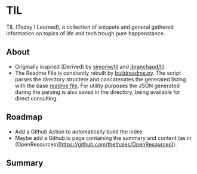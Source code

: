 # TIL

TIL (Today I Learned), a collection of  snippets and general gathered information on topics of life and tech trough pure happenstance.


## About
- Originally inspired (Derived) by [simonw/til](https://github.com/simonw/til) and [jbranchaud/til](https://github.com/jbranchaud/til).
- The Readme File is constantly rebuilt by [buildreadme.py](.meta/buildreadme.py). The script parses the directory structere and concatenates the generated listing with the base [readme file](.meta/basereadme.md). For utility purposes the JSON generated during the parsing is also saved in the directory, being available for direct consulting.

## Roadmap
- Add a Github Action to automatically build the index
- Maybe add a Github.io page containing the summary and content (as in (OpenResources)[https://github.com/thethales/OpenResources]).

## Summary


